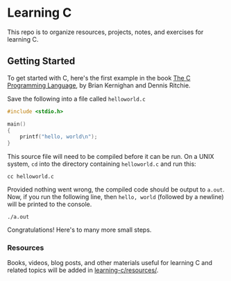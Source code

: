 # Learning C
This repo is to organize resources, projects, notes, and exercises for learning C.

## Getting Started
To get started with C, here's the first example in the book [The C Programming Language](https://www.amazon.com/Programming-Language-2nd-Brian-Kernighan/dp/0131103628), by Brian Kernighan and Dennis Ritchie.

Save the following into a file called `helloworld.c`

```C
#include <stdio.h>

main()
{
    printf("hello, world\n");
}
```

This source file will need to be compiled before it can be run. On a UNIX system, `cd` into the directory containing `helloworld.c` and run this:

```SHELL
cc helloworld.c
```

Provided nothing went wrong, the compiled code should be output to `a.out`. Now, if you run the following line, then `hello, world` (followed by a newline) will be printed to the console.

```SHELL
./a.out
```

Congratulations! Here's to many more small steps.

### Resources
Books, videos, blog posts, and other materials useful for learning C and related topics will be added in [learning-c/resources/](https://github.com/Jonathan-Llovet/learning-c/tree/master/resources).
